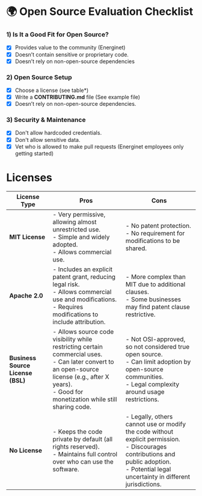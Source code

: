 # 🌍 Open Source Evaluation Checklist

### 1) Is It a Good Fit for Open Source?

* [x] Provides value to the community (Energinet)
* [x] Doesn’t contain sensitive or proprietary code.
* [x] Doesn’t rely on non-open-source dependencies

### 2) Open Source Setup

* [x] Choose a license (see table*)
* [x] Write a __CONTRIBUTING.md__ file (See example file)
* [x] Doesn’t rely on non-open-source dependencies.

### 3) Security & Maintenance

* [x] Don't allow hardcoded credentials.
* [x] Don't allow sensitive data. 
* [x] Vet who is allowed to make pull requests (Energinet employees only getting started)

# Licenses

| License Type           | Pros | Cons |
|------------------------|------|------|
| **MIT License**        | - Very permissive, allowing almost unrestricted use.  <br> - Simple and widely adopted.  <br> - Allows commercial use. | - No patent protection.  <br> - No requirement for modifications to be shared. |
| **Apache 2.0**         | - Includes an explicit patent grant, reducing legal risk.  <br> - Allows commercial use and modifications.  <br> - Requires modifications to include attribution. | - More complex than MIT due to additional clauses.  <br> - Some businesses may find patent clause restrictive. |
| **Business Source License (BSL)** | - Allows source code visibility while restricting certain commercial uses.  <br> - Can later convert to an open-source license (e.g., after X years).  <br> - Good for monetization while still sharing code. | - Not OSI-approved, so not considered true open source.  <br> - Can limit adoption by open-source communities.  <br> - Legal complexity around usage restrictions. |
| **No License**         | - Keeps the code private by default (all rights reserved).  <br> - Maintains full control over who can use the software. | - Legally, others cannot use or modify the code without explicit permission.  <br> - Discourages contributions and public adoption.  <br> - Potential legal uncertainty in different jurisdictions. |

